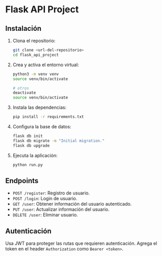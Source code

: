 # Flask API Project

## Instalación

1. Clona el repositorio:
    ```sh
    git clone <url-del-repositorio>
    cd flask_api_project
    ```

2. Crea y activa el entorno virtual:
    ```sh
    python3 -m venv venv
    source venv/bin/activate

    # otros 
    deactivate
    source venv/bin/activate
    ```

3. Instala las dependencias:
    ```sh
    pip install -r requirements.txt
    ```

4. Configura la base de datos:
    ```sh
    flask db init
    flask db migrate -m "Initial migration."
    flask db upgrade
    ```

5. Ejecuta la aplicación:
    ```sh
    python run.py
    ```

## Endpoints

- `POST /register`: Registro de usuario.
- `POST /login`: Login de usuario.
- `GET /user`: Obtener información del usuario autenticado.
- `PUT /user`: Actualizar información del usuario.
- `DELETE /user`: Eliminar usuario.

## Autenticación

Usa JWT para proteger las rutas que requieren autenticación. Agrega el token en el header `Authorization` como `Bearer <token>`.
